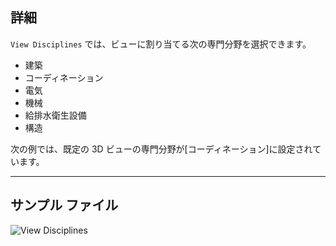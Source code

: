 ## 詳細
`View Disciplines` では、ビューに割り当てる次の専門分野を選択できます。

- 建築
- コーディネーション
- 電気
- 機械
- 給排水衛生設備
- 構造

次の例では、既定の 3D ビューの専門分野が[コーディネーション]に設定されています。
___
## サンプル ファイル

![View Disciplines](./DSRevitNodesUI.ViewDisciplines_img.jpg)
